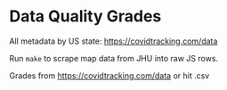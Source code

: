 # Data Quality Grades

All metadata by US state: https://covidtracking.com/data

Run `make` to scrape map data from JHU into raw JS rows.

Grades from https://covidtracking.com/data or hit .csv
